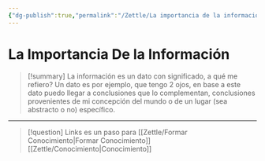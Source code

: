 ```yaml
---
{"dg-publish":true,"permalink":"/Zettle/La importancia de la información/","title":"La importancia de la información","tags":["ZeType/Pensamiento",""],"updated":"2023-09-25T12:37:13.178-05:00"}
---
```



# La Importancia De la Información

> [!summary] 
> La información es un dato con significado, a qué me refiero? Un dato es por ejemplo, que tengo 2 ojos, en base a este dato puedo llegar a conclusiones que lo complementan, conclusiones provenientes de mi concepción del mundo o de un lugar (sea abstracto o no) específico. 

- - - 
> [!question] Links
> es un paso para [[Zettle/Formar Conocimiento\|Formar Conocimiento]]
> [[Zettle/Conocimiento\|Conocimiento]]
